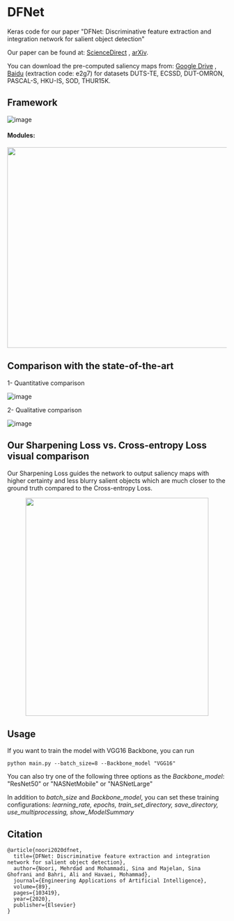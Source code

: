 # DFNet
Keras code for our paper "DFNet: Discriminative feature extraction and integration network for salient object detection"

Our paper can be found at: [ScienceDirect](https://www.sciencedirect.com/science/article/abs/pii/S0952197619303252) , [arXiv](https://arxiv.org/abs/2004.01573).

You can download the pre-computed saliency maps from: [Google Drive](https://drive.google.com/open?id=17nwK9Q8sfVjCMcGC5rtnQiy9fQIeIjo_) , [Baidu](https://pan.baidu.com/s/1XT7_oYit81ZI5QdBfYYh1Q) (extraction code: e2g7) for datasets DUTS-TE,  ECSSD, DUT-OMRON, PASCAL-S, HKU-IS, SOD, THUR15K.

## Framework
![image](https://github.com/Sina-Mohammadi/DFNet/blob/master/figures/Framework.png)

#### Modules:
<p align="center"><img src="https://github.com/Sina-Mohammadi/DFNet/blob/master/figures/Modules.PNG" img align="center" width="780" height="460"></p>


## Comparison with the state-of-the-art
1- Quantitative comparison

![image](https://github.com/Sina-Mohammadi/DFNet/blob/master/figures/Quantitative%20Comparison.PNG)


2- Qualitative comparison

![image](https://github.com/Sina-Mohammadi/DFNet/blob/master/figures/Visual%20Comparison.png)

## Our Sharpening Loss vs. Cross-entropy Loss visual comparison
Our Sharpening Loss guides the network to output saliency maps with higher certainty and less blurry salient objects which are much closer to the ground truth compared to the Cross-entropy Loss.

<p align="center"><img src="https://github.com/Sina-Mohammadi/DFNet/blob/master/figures/Sharpenning%20Loss%20vs.%20Cross-entropy%20Loss.png" width="420" height="500"></p>

## Usage
If you want to train the model with VGG16 Backbone, you can run

```
python main.py --batch_size=8 --Backbone_model "VGG16"
```

You can also try one of the following three options as the *Backbone_model*: "ResNet50" or "NASNetMobile" or "NASNetLarge"

In addition to *batch_size* and *Backbone_model*, you can set these training configurations: *learning_rate, epochs, train_set_directory, save_directory, use_multiprocessing, show_ModelSummary*

## Citation
```
@article{noori2020dfnet,
  title={DFNet: Discriminative feature extraction and integration network for salient object detection},
  author={Noori, Mehrdad and Mohammadi, Sina and Majelan, Sina Ghofrani and Bahri, Ali and Havaei, Mohammad},
  journal={Engineering Applications of Artificial Intelligence},
  volume={89},
  pages={103419},
  year={2020},
  publisher={Elsevier}
}
```

